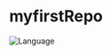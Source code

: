 # myfirstRepo
![Language](https://github-readme-stats.vercel.app/api/top-langs/?username=shivamroy8888&layout=compact&border_radius=20)
